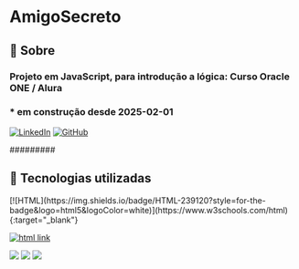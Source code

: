 ﻿# AmigoSecreto
 
<h2> 🤩 Sobre</h2>

### Projeto em JavaScript, para introdução a lógica: Curso Oracle ONE / Alura
### * em construção desde 2025-02-01
[![LinkedIn](https://img.shields.io/badge/LinkedIn-0077B5?style=for-the-badge&logo=linkedin&logoColor=white)](https://www.linkedin.com/in/f%C3%A1bio-samuel-dos-santos-canedo-2708b533/)
[![GitHub](https://img.shields.io/badge/GitHub-100000?style=for-the-badge&logo=github&logoColor=white)](https://github.com/Acheroniano)

#########

<h2> 🤖 Tecnologias utilizadas</h2>

<div>
  [![HTML](https://img.shields.io/badge/HTML-239120?style=for-the-badge&logo=html5&logoColor=white)](https://www.w3schools.com/html){:target="_blank"}
 
 
 <a href="https://www.w3schools.com/html" target="_blank"><img src="https://img.shields.io/badge/HTML-239120?style=for-the-badge&logo=html5&logoColor=white" alt="html link"></a>

  <img src="https://img.shields.io/badge/HTML-239120?style=for-the-badge&logo=html5&logoColor=white">
  <img src="https://img.shields.io/badge/CSS-239120?style=for-the-badge&logo=css3&logoColor=white">
  <img src="https://img.shields.io/badge/JavaScript-F7DF1E?style=for-the-badge&logo=javascript&logoColor=blue"> 
</div>
